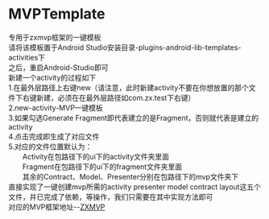# MVPTemplate
专用于zxmvp框架的一键模板<br>
请将该模板置于Android Studio安装目录-plugins-android-lib-templates-activities下<br>
之后，重启Android-Studio即可<br>
新建一个activity的过程如下<br>
1.在最外层路径上右键new（请注意，此时新建activity不要在你想放置的那个文件下右键新建，必须在在最外层路径如com.zx.test下右键）<br>
2.new-activity-MVP一键模板<br>
3.如果勾选Generate Fragment即代表建立的是Fragment，否则就代表是建立的activity<br>
4.点击完成即生成了对应文件<br>
5.对应的文件位置默认为：<br>
　　Activity在包路径下的ui下的activity文件夹里面<br>
　　Fragment在包路径下的ui下的fragment文件夹里面<br>
　　其余的Contract、Model、Presenter分别在包路径下的mvp文件夹下<br>
直接实现了一键创建mvp所需的activity presenter model contract layout这五个文件，并已完成了依赖，等操作，我们只需要在其中实现方法即可<br>
对应的MVP框架地址--[ZXMVP](https://github.com/StannyBing/GHDW_MVP/tree/master) 
